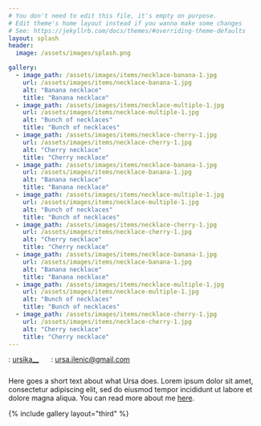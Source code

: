 ```yaml
---
# You don't need to edit this file, it's empty on purpose.
# Edit theme's home layout instead if you wanna make some changes
# See: https://jekyllrb.com/docs/themes/#overriding-theme-defaults
layout: splash
header:
  image: /assets/images/splash.png

gallery:
  - image_path: /assets/images/items/necklace-banana-1.jpg
    url: /assets/images/items/necklace-banana-1.jpg
    alt: "Banana necklace"
    title: "Banana necklace"
  - image_path: /assets/images/items/necklace-multiple-1.jpg
    url: /assets/images/items/necklace-multiple-1.jpg
    alt: "Bunch of necklaces"
    title: "Bunch of necklaces"
  - image_path: /assets/images/items/necklace-cherry-1.jpg
    url: /assets/images/items/necklace-cherry-1.jpg
    alt: "Cherry necklace"
    title: "Cherry necklace"
  - image_path: /assets/images/items/necklace-banana-1.jpg
    url: /assets/images/items/necklace-banana-1.jpg
    alt: "Banana necklace"
    title: "Banana necklace"
  - image_path: /assets/images/items/necklace-multiple-1.jpg
    url: /assets/images/items/necklace-multiple-1.jpg
    alt: "Bunch of necklaces"
    title: "Bunch of necklaces"
  - image_path: /assets/images/items/necklace-cherry-1.jpg
    url: /assets/images/items/necklace-cherry-1.jpg
    alt: "Cherry necklace"
    title: "Cherry necklace"
  - image_path: /assets/images/items/necklace-banana-1.jpg
    url: /assets/images/items/necklace-banana-1.jpg
    alt: "Banana necklace"
    title: "Banana necklace"
  - image_path: /assets/images/items/necklace-multiple-1.jpg
    url: /assets/images/items/necklace-multiple-1.jpg
    alt: "Bunch of necklaces"
    title: "Bunch of necklaces"
  - image_path: /assets/images/items/necklace-cherry-1.jpg
    url: /assets/images/items/necklace-cherry-1.jpg
    alt: "Cherry necklace"
    title: "Cherry necklace"
---
```


<div class="text-center">
  <div style="margin-bottom: 5%;">
    <i class="fab fa-fw fa-instagram"></i>: <a href="https://www.instagram.com/ursika__" style="margin-right: 2%;" target="_blank">ursika__</a>
    <i class="far fa-fw fa-envelope" style="margin-left: 2%;"></i>: <a href="mailto:ursa.ilenic@gmail.com">ursa.ilenic@gmail.com</a>
  </div>

  Here goes a short text about what Ursa does. Lorem ipsum dolor sit amet, consectetur adipiscing elit, sed do eiusmod tempor incididunt ut labore et dolore magna aliqua. You can read more about me <a href="{{ site.url }}/about">here</a>.

</div>

{% include gallery layout="third" %}
